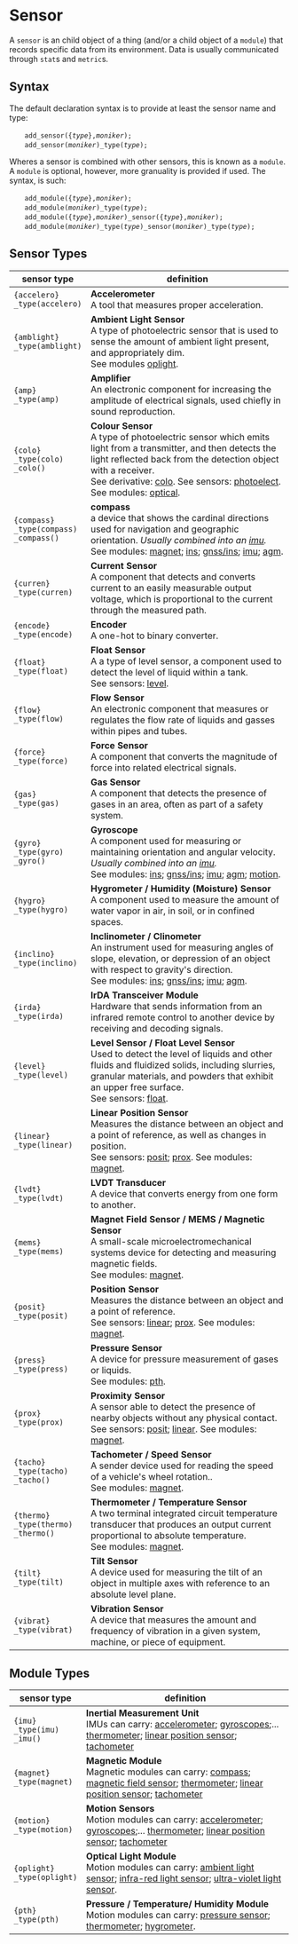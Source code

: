 # Sensor

A `sensor` is an child object of a thing (and/or a child object of a `module`) that records specific data from its environment.  Data is usually communicated through `stat`s and `metric`s.

## Syntax
The default declaration syntax is to provide at least the sensor name and type:

&nbsp;&nbsp;&nbsp;&nbsp;&nbsp;&nbsp; `add_sensor({`*`type`*`},`*`moniker`*`);`<br>
&nbsp;&nbsp;&nbsp;&nbsp;&nbsp;&nbsp; `add_sensor(`*`moniker`*`)_type(`*`type`*`);`

Wheres a sensor is combined with other sensors, this is known as a `module`.  A `module` is optional, however, more granuality is provided if used.  The syntax, is such:

&nbsp;&nbsp;&nbsp;&nbsp;&nbsp;&nbsp; `add_module({`*`type`*`},`*`moniker`*`);`<br>
&nbsp;&nbsp;&nbsp;&nbsp;&nbsp;&nbsp; `add_module(`*`moniker`*`)_type(`*`type`*`);`<br>
&nbsp;&nbsp;&nbsp;&nbsp;&nbsp;&nbsp; `add_module({`*`type`*`},`*`moniker`*`)_sensor({`*`type`*`},`*`moniker`*`);`<br>
&nbsp;&nbsp;&nbsp;&nbsp;&nbsp;&nbsp; `add_module(`*`moniker`*`)_type(`*`type`*`)_sensor(`*`moniker`*`)_type(`*`type`*`);`

## Sensor Types

| sensor type | definition |
| --- | --- |
| <a name="accelero"></a>`{accelero}`<br>`_type(accelero)` | **Accelerometer**<br>A tool that measures proper acceleration. |
| <a name="amblight"></a>`{amblight}`<br>`_type(amblight)` | **Ambient Light Sensor**<br>A type of photoelectric sensor that is used to sense the amount of ambient light present, and appropriately dim.<br>See modules [oplight](#oplight). |
| <a name="amp"></a>`{amp}`<br>`_type(amp)` | **Amplifier**<br>An electronic component for increasing the amplitude of electrical signals, used chiefly in sound reproduction. |
| <a name="colo"></a>`{colo}`<br>`_type(colo)`<br>`_colo()` | **Colour Sensor**<br>A type of photoelectric sensor which emits light from a transmitter, and then detects the light reflected back from the detection object with a receiver.<br>See derivative: [colo](colo.md). See sensors: [photoelect](#photoelect). See modules: [optical](#optical). |
| <a name="compass"></a>`{compass}`<br>`_type(compass)`<br>`_compass()` | **compass**<br>a device that shows the cardinal directions used for navigation and geographic orientation. *Usually combined into an [imu](#imu).*<br>See modules: [magnet](#magnet); [ins](#ins); [gnss/ins](#gnss_ins); [imu](#imu); [agm](#agm). |
| <a name="curren"></a>`{curren}`<br>`_type(curren)` | **Current Sensor**<br>A component that detects and converts current to an easily measurable output voltage, which is proportional to the current through the measured path. |
| <a name="encode"></a>`{encode}`<br>`_type(encode)` | **Encoder**<br>A one-hot to binary converter. |
| <a name="float"></a>`{float}`<br>`_type(float)` | **Float Sensor**<br>A a type of level sensor, a component used to detect the level of liquid within a tank.<br>See sensors: [level](#level). |
| <a name="flow"></a>`{flow}`<br>`_type(flow)` | **Flow Sensor**<br>An electronic component that measures or regulates the flow rate of liquids and gasses within pipes and tubes. |
| <a name="force"></a>`{force}`<br>`_type(force)` | **Force Sensor**<br>A component that converts the magnitude of force into related electrical signals. |
| <a name="gas"></a>`{gas}`<br>`_type(gas)` | **Gas Sensor**<br>A component that detects the presence of gases in an area, often as part of a safety system. |
| <a name="gyro"></a>`{gyro}`<br>`_type(gyro)`<br>`_gyro()` | **Gyroscope**<br>A component used for measuring or maintaining orientation and angular velocity. *Usually combined into an [imu](#imu).*<br>See modules: [ins](#ins); [gnss/ins](#gnss_ins); [imu](#imu); [agm](#agm); [motion](#motion). |
| <a name="hygro"></a>`{hygro}`<br>`_type(hygro)` | **Hygrometer / Humidity (Moisture) Sensor**<br>A component used to measure the amount of water vapor in air, in soil, or in confined spaces. |
| <a name="inclino"></a>`{inclino}`<br>`_type(inclino)` | **Inclinometer / Clinometer**<br>An instrument used for measuring angles of slope, elevation, or depression of an object with respect to gravity's direction.<br>See modules: [ins](#ins); [gnss/ins](#gnss_ins); [imu](#imu); [agm](#agm). |
| <a name="irda"></a>`{irda}`<br>`_type(irda)` | **IrDA Transceiver Module**<br>Hardware that sends information from an infrared remote control to another device by receiving and decoding signals. |
| <a name="level"></a>`{level}`<br>`_type(level)` | **Level Sensor / Float Level Sensor**<br>Used to detect the level of liquids and other fluids and fluidized solids, including slurries, granular materials, and powders that exhibit an upper free surface.<br>See sensors: [float](#float). |
| <a name="linear"></a>`{linear}`<br>`_type(linear)` | **Linear Position Sensor**<br>Measures the distance between an object and a point of reference, as well as changes in position.<br>See sensors: [posit](#posit); [prox](#prox). See modules: [magnet](#magnet). |
| <a name="lvdt"></a>`{lvdt}`<br>`_type(lvdt)` | **LVDT Transducer**<br>A device that converts energy from one form to another.  |
| <a name="mems"></a>`{mems}`<br>`_type(mems)` | **Magnet Field Sensor / MEMS / Magnetic Sensor**<br>A small-scale microelectromechanical systems device for detecting and measuring magnetic fields.<br>See modules: [magnet](#magnet). |
| <a name="posit"></a>`{posit}`<br>`_type(posit)` | **Position Sensor**<br>Measures the distance between an object and a point of reference.<br>See sensors: [linear](#linear); [prox](#prox). See modules: [magnet](#magnet). |
| <a name="press"></a>`{press}`<br>`_type(press)` | **Pressure Sensor**<br>A device for pressure measurement of gases or liquids.<br>See modules: [pth](#pth). |
| <a name="prox"></a>`{prox}`<br>`_type(prox)` | **Proximity Sensor**<br>A sensor able to detect the presence of nearby objects without any physical contact.<br>See sensors: [posit](#posit); [linear](#linear). See modules: [magnet](#magnet). |
| <a name="tacho"></a>`{tacho}`<br>`_type(tacho)`<br>`_tacho()` | **Tachometer / Speed Sensor**<br>A sender device used for reading the speed of a vehicle's wheel rotation..<br>See modules: [magnet](#magnet). |
| <a name="thermo"></a>`{thermo}`<br>`_type(thermo)`<br>`_thermo()` | **Thermometer / Temperature Sensor**<br>A two terminal integrated circuit temperature transducer that produces an output current proportional to absolute temperature.<br>See modules: [magnet](#magnet). |
| <a name="tilt"></a>`{tilt}`<br>`_type(tilt)` | **Tilt Sensor**<br>A device used for measuring the tilt of an object in multiple axes with reference to an absolute level plane. |
| <a name="vibrat"></a>`{vibrat}`<br>`_type(vibrat)` | **Vibration Sensor**<br>A device that measures the amount and frequency of vibration in a given system, machine, or piece of equipment. |

<!--| <a name="optimot"></a>`{optimot}`<br>`_type(optimot)` | **Optical Motion Sensor**<br>A small-scale microelectromechanical systems device for detecting and measuring magnetic fields.<br>See modules: [magnet](#magnet). |-->

## Module Types

| sensor type | definition |
| --- | --- |
| <a name="imu"></a>`{imu}`<br>`_type(imu)`<br>`_imu()` | **Inertial Measurement Unit**<br>IMUs can carry: [accelerometer](#accelero); [gyroscopes](#gyro);... [thermometer](#temp); [linear position sensor](#linear); [tachometer](#tacho)  |
| <a name="magnet"></a>`{magnet}`<br>`_type(magnet)` | **Magnetic Module**<br>Magnetic modules can carry: [compass](#compass); [magnetic field sensor](#mems); [thermometer](#temp); [linear position sensor](#linear); [tachometer](#tacho)  |
| <a name="motion"></a>`{motion}`<br>`_type(motion)` | **Motion Sensors**<br>Motion modules can carry: [accelerometer](#accelero); [gyroscopes](#gyro);... [thermometer](#temp); [linear position sensor](#linear); [tachometer](#tacho)  |
| <a name="oplight"></a>`{oplight}`<br>`_type(oplight)` | **Optical Light Module**<br>Motion modules can carry: [ambient light sensor](#amblight); [infra-red light sensor](#irlight); [ultra-violet light sensor](#uvlight). |
| <a name="pth"></a>`{pth}`<br>`_type(pth)` | **Pressure / Temperature/ Humidity Module**<br>Motion modules can carry: [pressure sensor](#press); [thermometer](#temp); [hygrometer](#hygro). |


